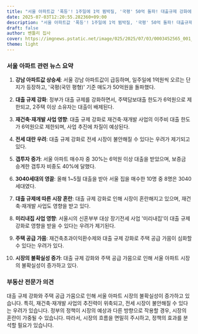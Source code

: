 ```yaml
---
title: "서울 아파트값 '폭등'! 1주일에 1억 뜀박질, '국평' 50억 돌파! 대출규제 강화에 재건축 '멘붕'"
date: 2025-07-03T12:20:55.282360+09:00
description: "서울 아파트값 '폭등'! 1주일에 1억 뜀박질, '국평' 50억 돌파! 대출규제 강화에 재건축 '멘붕'"
draft: false
author: 벤틀리 집사
cover: https://imgnews.pstatic.net/image/025/2025/07/03/0003452565_001_20250703090813535.jpg
theme: light
---
```


### 서울 아파트 관련 뉴스 요약

1. **강남 아파트값 상승세**: 서울 강남 아파트값이 급등하며, 일주일에 1억원씩 오르는 단지가 등장하고, '국평(국민 평형)' 기준 매도가 50억원을 돌파했다.

2. **대출 규제 강화**: 정부가 대출 규제를 강화하면서, 주택담보대출 한도가 6억원으로 제한되고, 2주택 이상 소유자는 대출이 배제된다.

3. **재건축·재개발 사업 영향**: 대출 규제 강화로 재건축·재개발 사업의 이주비 대출 한도가 6억원으로 제한되며, 사업 추진에 차질이 예상된다.

4. **전세 대란 우려**: 대출 규제 강화로 전세 시장이 불안해질 수 있다는 우려가 제기되고 있다.

5. **갭투자 증가**: 서울 아파트 매수자 중 30%는 6억원 이상 대출을 받았으며, 보증금 승계한 갭투자 비중도 40%에 달했다.

6. **3040세대의 영끌**: 올해 1~5월 대출을 받아 서울 집을 매수한 10명 중 8명은 3040세대였다.

7. **대출 규제에 따른 시장 혼란**: 대출 규제 강화로 인해 시장이 혼란해지고 있으며, 재건축·재개발 사업도 영향을 받고 있다.

8. **미리내집 사업 영향**: 서울시의 신혼부부 대상 장기전세 사업 '미리내집'이 대출 규제 강화로 영향을 받을 수 있다는 우려가 제기된다.

9. **주택 공급 가뭄**: 재건축초과이익환수제와 대출 규제 강화로 주택 공급 가뭄이 심화할 수 있다는 우려가 있다.

10. **시장의 불확실성 증가**: 대출 규제 강화와 주택 공급 가뭄으로 인해 서울 아파트 시장의 불확실성이 증가하고 있다.

### 부동산 전문가 의견

대출 규제 강화와 주택 공급 가뭄으로 인해 서울 아파트 시장의 불확실성이 증가하고 있습니다. 특히, 재건축·재개발 사업의 추진력이 위축되고, 전세 시장이 불안해질 수 있다는 우려가 있습니다. 정부의 정책이 시장의 예상과 다른 방향으로 작용할 경우, 시장의 혼란이 가중될 수 있습니다. 따라서, 시장의 흐름을 면밀히 주시하고, 정책의 효과를 분석할 필요가 있습니다.